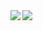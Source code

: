  <a href="https://github.com/anuraghazra/github-readme-stats">
  <img align="left" src="https://github-readme-stats-sage-phi.vercel.app/api?username=HoraguchiYuma&show_icons=true&count_private=ture" />
</a>
<a href="https://github.com/anuraghazra/github-readme-stats">
  <img align="left" src="https://github-readme-stats-sage-phi.vercel.app/api/top-langs/?username=HoraguchiYuma&hide=Jupyter%20Notebook" />
</a>

<!--
**HoraguchiYuma/HoraguchiYuma** is a ✨ _special_ ✨ repository because its `README.md` (this file) appears on your GitHub profile.

Here are some ideas to get you started:

- 🔭 I’m currently working on ...
- 🌱 I’m currently learning ...
- 👯 I’m looking to collaborate on ...
- 🤔 I’m looking for help with ...
- 💬 Ask me about ...
- 📫 How to reach me: ...
- 😄 Pronouns: ...
- ⚡ Fun fact: ...
-->
